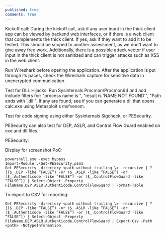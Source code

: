```yaml
---
published: true
comments: true
---
```

Kickoff call: During the kickoff call, ask if any user input in the thick client app can be viewed by backend web interfaces, or if there is a web client that complements the thick client. If yes, ask if they want to add it to be tested. This should be scoped to another assessment, as we don't want to give away free work. Additionally, there is a possible attack vector if user input in the thick client is not sanitized and can trigger attacks such as XSS in the web client.

Run Wireshark before opening the application. After the application is put through its paces, check the Wireshark capture for sensitive data in unencrypted communication.

Test for DLL Hijacks. Run Sysinternals Procmon/Procmon64 and add include filters for: "process name is <processname>", "result is 'NAME NOT FOUND'", "Path ends with '.dll'". If any are found, see if you can generate a dll that opens calc.exe using Metasploit's msfvenom.

Test for code signing using either Sysinternals Sigcheck, or PESecurity.

PESecurity can also test for DEP, ASLR, and Control Flow Guard enabled on exe and dll files.

PESecurity:

Display for screenshot PoC:
  
```
powershell.exe -exec bypass
Import-Module .\Get-PESecurity.psm1
Get-PESecurity -directory <path without trailing \> -recursive | ?{($_.DEP -like “FALSE”) -or ($_.ASLR -like “FALSE”) -or ($_.Authenticode -like “FALSE”) -or ($_.ControlFlowGuard -like “FALSE”)} | Select-Object -Property FileName,DEP,ASLR,Authenticode,ControlFlowGuard | Format-Table
```

To export to CSV for reporting:

```
Get-PESecurity -directory <path without trailing \> -recursive | ?{($_.DEP -like “FALSE”) -or ($_.ASLR -like “FALSE”) -or ($_.Authenticode -like “FALSE”) -or ($_.ControlFlowGuard -like “FALSE”)} | Select-Object -Property FileName,DEP,ASLR,Authenticode,ControlFlowGuard | Export-Csv -Path <path> -NoTypeInformation
```

